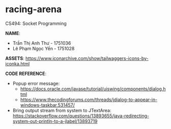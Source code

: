 # racing-arena
CS494: Socket Programming

**NAME**:
* Trần Thị Anh Thư - 1751036
* Lê Phạm Ngọc Yến - 1751028

**ASSETS**: https://www.iconarchive.com/show/tailwaggers-icons-by-iconka.html

**CODE REFERENCE**: 
* Popup error message: 
    * https://docs.oracle.com/javase/tutorial/uiswing/components/dialog.html
    * https://www.thecodingforums.com/threads/jdialog-to-appear-in-windows-taskbar.531457/
* Bring output stream from system to JTextArea: https://stackoverflow.com/questions/13893655/java-redirecting-system-out-println-to-a-jlabel/13893719